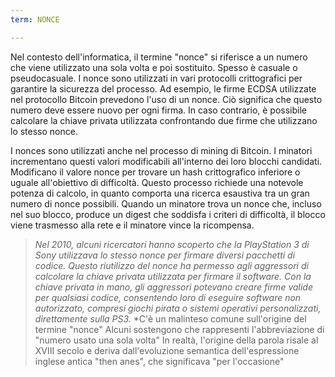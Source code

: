 ```yaml
---
term: NONCE

---
```

Nel contesto dell'informatica, il termine "nonce" si riferisce a un numero che viene utilizzato una sola volta e poi sostituito. Spesso è casuale o pseudocasuale. I nonce sono utilizzati in vari protocolli crittografici per garantire la sicurezza del processo. Ad esempio, le firme ECDSA utilizzate nel protocollo Bitcoin prevedono l'uso di un nonce. Ciò significa che questo numero deve essere nuovo per ogni firma. In caso contrario, è possibile calcolare la chiave privata utilizzata confrontando due firme che utilizzano lo stesso nonce.

I nonces sono utilizzati anche nel processo di mining di Bitcoin. I minatori incrementano questi valori modificabili all'interno dei loro blocchi candidati. Modificano il valore nonce per trovare un hash crittografico inferiore o uguale all'obiettivo di difficoltà. Questo processo richiede una notevole potenza di calcolo, in quanto comporta una ricerca esaustiva tra un gran numero di nonce possibili. Quando un minatore trova un nonce che, incluso nel suo blocco, produce un digest che soddisfa i criteri di difficoltà, il blocco viene trasmesso alla rete e il minatore vince la ricompensa.

> *Nel 2010, alcuni ricercatori hanno scoperto che la PlayStation 3 di Sony utilizzava lo stesso nonce per firmare diversi pacchetti di codice. Questo riutilizzo del nonce ha permesso agli aggressori di calcolare la chiave privata utilizzata per firmare il software. Con la chiave privata in mano, gli aggressori potevano creare firme valide per qualsiasi codice, consentendo loro di eseguire software non autorizzato, compresi giochi pirata o sistemi operativi personalizzati, direttamente sulla PS3.*
> *C'è un malinteso comune sull'origine del termine "nonce" Alcuni sostengono che rappresenti l'abbreviazione di "numero usato una sola volta" In realtà, l'origine della parola risale al XVIII secolo e deriva dall'evoluzione semantica dell'espressione inglese antica "then anes", che significava "per l'occasione"